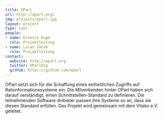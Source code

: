 ```yaml
---
title: OParl
url: http://oparl.org/
img: projects/oparl.jpg
layout: project
type: tool
people:
- name: Ernesto Ruge
  role: Projektleitung
- name: Lucas Jacob
  role: Projektleitung
contact:
  website: http://oparl.org
  twitter: OParlOrg
  github: https://github.com/oparl
---
```


OParl setzt sich für die Schaffung eines einheitlichen Zugriffs auf Ratsinformationssysteme ein. Die Mitwirkenden hinter OParl haben sich darauf verständigt, einen Schnittstellen-Standard zu definieren. Die teilnehmenden Software-Anbieter passen ihre Systeme so an, dass sie diesen Standard erfüllen. Das Projekt wird gemeinsam mit dem Vitako e.V. geleitet.
